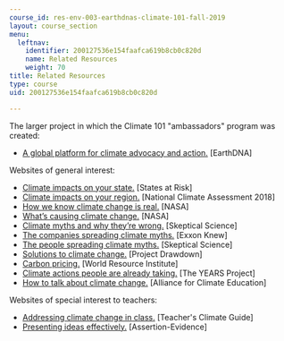 ```yaml
---
course_id: res-env-003-earthdnas-climate-101-fall-2019
layout: course_section
menu:
  leftnav:
    identifier: 200127536e154faafca619b8cb0c820d
    name: Related Resources
    weight: 70
title: Related Resources
type: course
uid: 200127536e154faafca619b8cb0c820d

---
```


The larger project in which the Climate 101 "ambassadors" program was created: 

*   [A global platform for climate advocacy and action.](https://earthdna.org/) \[EarthDNA\]  

Websites of general interest:

*   [Climate impacts on your state.](https://statesatrisk.org/) \[States at Risk\]
*   [Climate impacts on your region.](https://nca2018.globalchange.gov/chapter/1/) \[National Climate Assessment 2018\]
*   [How we know climate change is real.](https://climate.nasa.gov/evidence/) \[NASA\]
*   [What’s causing climate change.](https://climate.nasa.gov/causes/) \[NASA\]
*   [Climate myths and why they’re wrong.](https://skepticalscience.com/argument.php) \[Skeptical Science\]
*   [The companies spreading climate myths.](https://exxonknew.org/) \[Exxon Knew\]
*   [The people spreading climate myths.](https://skepticalscience.com/misinformers.php) \[Skeptical Science\]
*   [Solutions to climate change.](https://www.drawdown.org/) \[Project Drawdown\]
*   [Carbon pricing.](https://www.wri.org/blog/2016/03/carbon-tax-vs-cap-and-trade-what-s-better-policy-cut-emissions) \[World Resource Institute\]
*   [Climate actions people are already taking.](https://theyearsproject.com/) \[The YEARS Project\]
*   [How to talk about climate change.](https://www.youtube.com/watch?v=RkklaXhbTuA) \[Alliance for Climate Education\]

Websites of special interest to teachers:

*   [Addressing climate change in class.](https://teachers-climate-guide.fi/) \[Teacher's Climate Guide\]
*   [Presenting ideas effectively.](https://www.assertion-evidence.com/) \[Assertion-Evidence\]